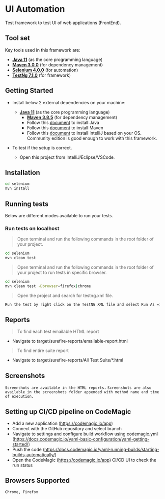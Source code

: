 # UI Automation

Test framework to test UI of web applications (FrontEnd).


## Tool set

Key tools used in this framework are:

- **[Java 11](https://openjdk.java.net/projects/jdk/11/)** (as the core programming language)
- **[Maven 3.0.0](https://maven.apache.org/download.cgi)** (for dependency management)
- **[Selenium 4.0.0](https://www.selenium.dev/downloads/)** (for automation)
- **[TestNg 7.1.0](https://testng.org/doc/download.html)** (for framework)

## Getting Started

- Install below 2 external dependencies on your machine:
  - **[Java 11](https://openjdk.java.net/projects/jdk/11/)** (as the core programming language)
    - **[Maven 3.8.5](https://maven.apache.org/download.cgi)** (for dependency management)
    - Follow this [document](https://www.oracle.com/in/java/technologies/downloads/) to install Java
    - Follow this [document](https://maven.apache.org/install.html) to install Maven
    - Follow this [document](https://www.jetbrains.com/help/idea/installation-guide.html#standalone) to install IntelliJ based on your OS. Community edition is good enough to work with this framework.

- To test if the setup is correct.
  - Open this project from IntelliJ/Eclipse/VSCode.

## Installation

```sh
cd selenium
mvn install
```

## Running tests

Below are different modes available to run your tests.

### Run tests on localhost

> Open terminal and run the following commands in the root folder of your project.

```sh
cd selenium
mvn clean test
```

> Open terminal and run the following commands in the root folder of your project to run tests in specific browser.

```sh
cd selenium
mvn clean test -Dbrowser=firefox|chrome

```

> Open the project and search for testng.xml file.

```sh
Run the test by right click on the TestNG XML file and select Run As => TestNG Suite.
```

## Reports

> To find each test emailable HTML report

- Navigate to target/surefire-reports/emailable-report.html

> To find entire suite report

- Navigate to target/surefire-reports/All Test Suite/*.html

## Screenshots
```Screenshots are available in the HTML reports.```
```Screenshots are also available in the screenshots folder appended with method name and time of execution.```

## Setting up CI/CD pipeline on CodeMagic

- Add a new application (https://codemagic.io/app)
- Connect with the GitHub repository and select branch
- Navigate to settings and configure build workflow using codemagic.yml (https://docs.codemagic.io/yaml-basic-configuration/yaml-getting-started/)
- Push the code (https://docs.codemagic.io/yaml-running-builds/starting-builds-automatically/)
- Open the CodeMagic (https://codemagic.io/app) CI/CD UI to check the run status

## Browsers Supported
```sh
Chrome, Firefox
```
